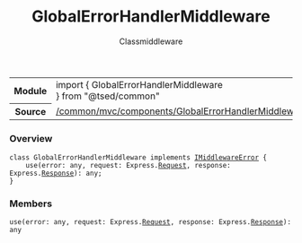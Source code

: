 
<header class="symbol-info-header"><h1 id="globalerrorhandlermiddleware">GlobalErrorHandlerMiddleware</h1><label class="symbol-info-type-label class">Class</label><label class="api-type-label middleware" title="middleware">middleware</label></header>
<!-- summary -->
<section class="symbol-info"><table class="is-full-width"><tbody><tr><th>Module</th><td><div class="lang-typescript"><span class="token keyword">import</span> { GlobalErrorHandlerMiddleware }&nbsp;<span class="token keyword">from</span>&nbsp;<span class="token string">"@tsed/common"</span></div></td></tr><tr><th>Source</th><td><a href="https://github.com/Romakita/ts-express-decorators/blob/v4.17.4/src//common/mvc/components/GlobalErrorHandlerMiddleware.ts#L0-L0">/common/mvc/components/GlobalErrorHandlerMiddleware.ts</a></td></tr></tbody></table></section>
<!-- overview -->


### Overview


<pre><code class="typescript-lang "><span class="token keyword">class</span> GlobalErrorHandlerMiddleware <span class="token keyword">implements</span> <a href="#api/common/mvc/imiddlewareerror"><span class="token">IMiddlewareError</span></a> <span class="token punctuation">{</span>
    <span class="token function">use</span><span class="token punctuation">(</span>error<span class="token punctuation">:</span> <span class="token keyword">any</span><span class="token punctuation">,</span> request<span class="token punctuation">:</span> Express.<a href="#api/common/filters/request"><span class="token">Request</span></a><span class="token punctuation">,</span> response<span class="token punctuation">:</span> Express.<a href="#api/common/filters/response"><span class="token">Response</span></a><span class="token punctuation">)</span><span class="token punctuation">:</span> <span class="token keyword">any</span><span class="token punctuation">;</span>
<span class="token punctuation">}</span></code></pre>


<!-- Parameters -->

<!-- Description -->

<!-- Members -->







### Members



<div class="method-overview">
<pre><code class="typescript-lang "><span class="token function">use</span><span class="token punctuation">(</span>error<span class="token punctuation">:</span> <span class="token keyword">any</span><span class="token punctuation">,</span> request<span class="token punctuation">:</span> Express.<a href="#api/common/filters/request"><span class="token">Request</span></a><span class="token punctuation">,</span> response<span class="token punctuation">:</span> Express.<a href="#api/common/filters/response"><span class="token">Response</span></a><span class="token punctuation">)</span><span class="token punctuation">:</span> <span class="token keyword">any</span></code></pre>
</div>








